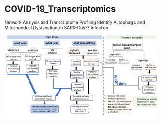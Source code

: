 # COVID-19_Transcriptomics
 Network Analysis and Transcriptome Profiling Identify Autophagic and Mitochondrial Dysfunctionsin SARS-CoV-2 Infection 

<p align="center">
  <img src="Figure 1.png" width="1000"  title="Workflow Schema">
</p>

